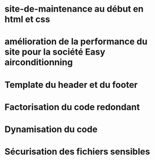 # site-de-maintenance au début en html et css
# amélioration de la performance du site pour la société Easy airconditionning
# Template du header et du footer
# Factorisation du code redondant
# Dynamisation du code
# Sécurisation des fichiers sensibles
